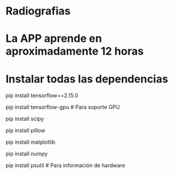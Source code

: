 # Radiografias
# La APP aprende en aproximadamente 12 horas

# Instalar todas las dependencias
pip install tensorflow==2.15.0

pip install tensorflow-gpu  # Para soporte GPU

pip install scipy

pip install pillow

pip install matplotlib

pip install numpy

pip install psutil  # Para información de hardware


